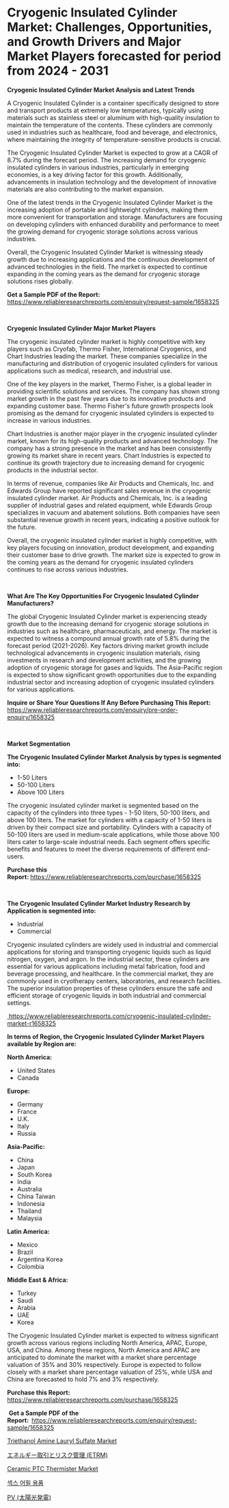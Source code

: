 <p><h1>Cryogenic Insulated Cylinder Market: Challenges, Opportunities, and Growth Drivers and Major Market Players forecasted for period from 2024 - 2031</h1></p><p><strong>Cryogenic Insulated Cylinder Market Analysis and Latest Trends</strong></p>
<p><p>A Cryogenic Insulated Cylinder is a container specifically designed to store and transport products at extremely low temperatures, typically using materials such as stainless steel or aluminum with high-quality insulation to maintain the temperature of the contents. These cylinders are commonly used in industries such as healthcare, food and beverage, and electronics, where maintaining the integrity of temperature-sensitive products is crucial.</p><p>The Cryogenic Insulated Cylinder Market is expected to grow at a CAGR of 8.7% during the forecast period. The increasing demand for cryogenic insulated cylinders in various industries, particularly in emerging economies, is a key driving factor for this growth. Additionally, advancements in insulation technology and the development of innovative materials are also contributing to the market expansion.</p><p>One of the latest trends in the Cryogenic Insulated Cylinder Market is the increasing adoption of portable and lightweight cylinders, making them more convenient for transportation and storage. Manufacturers are focusing on developing cylinders with enhanced durability and performance to meet the growing demand for cryogenic storage solutions across various industries.</p><p>Overall, the Cryogenic Insulated Cylinder Market is witnessing steady growth due to increasing applications and the continuous development of advanced technologies in the field. The market is expected to continue expanding in the coming years as the demand for cryogenic storage solutions rises globally.</p></p>
<p><strong>Get a Sample PDF of the Report:&nbsp;</strong> <a href="https://www.reliableresearchreports.com/enquiry/request-sample/1658325">https://www.reliableresearchreports.com/enquiry/request-sample/1658325</a></p>
<p>&nbsp;</p>
<p><strong>Cryogenic Insulated Cylinder Major Market Players</strong></p>
<p><p>The cryogenic insulated cylinder market is highly competitive with key players such as Cryofab, Thermo Fisher, International Cryogenics, and Chart Industries leading the market. These companies specialize in the manufacturing and distribution of cryogenic insulated cylinders for various applications such as medical, research, and industrial use.</p><p>One of the key players in the market, Thermo Fisher, is a global leader in providing scientific solutions and services. The company has shown strong market growth in the past few years due to its innovative products and expanding customer base. Thermo Fisher's future growth prospects look promising as the demand for cryogenic insulated cylinders is expected to increase in various industries.</p><p>Chart Industries is another major player in the cryogenic insulated cylinder market, known for its high-quality products and advanced technology. The company has a strong presence in the market and has been consistently growing its market share in recent years. Chart Industries is expected to continue its growth trajectory due to increasing demand for cryogenic products in the industrial sector.</p><p>In terms of revenue, companies like Air Products and Chemicals, Inc. and Edwards Group have reported significant sales revenue in the cryogenic insulated cylinder market. Air Products and Chemicals, Inc. is a leading supplier of industrial gases and related equipment, while Edwards Group specializes in vacuum and abatement solutions. Both companies have seen substantial revenue growth in recent years, indicating a positive outlook for the future.</p><p>Overall, the cryogenic insulated cylinder market is highly competitive, with key players focusing on innovation, product development, and expanding their customer base to drive growth. The market size is expected to grow in the coming years as the demand for cryogenic insulated cylinders continues to rise across various industries.</p></p>
<p>&nbsp;</p>
<p><strong>What Are The Key Opportunities For Cryogenic Insulated Cylinder Manufacturers?</strong></p>
<p><p>The global Cryogenic Insulated Cylinder market is experiencing steady growth due to the increasing demand for cryogenic storage solutions in industries such as healthcare, pharmaceuticals, and energy. The market is expected to witness a compound annual growth rate of 5.8% during the forecast period (2021-2026). Key factors driving market growth include technological advancements in cryogenic insulation materials, rising investments in research and development activities, and the growing adoption of cryogenic storage for gases and liquids. The Asia-Pacific region is expected to show significant growth opportunities due to the expanding industrial sector and increasing adoption of cryogenic insulated cylinders for various applications.</p></p>
<p><strong>Inquire or Share Your Questions If Any Before Purchasing This Report:</strong> <a href="https://www.reliableresearchreports.com/enquiry/pre-order-enquiry/1658325">https://www.reliableresearchreports.com/enquiry/pre-order-enquiry/1658325</a></p>
<p>&nbsp;</p>
<p><strong>Market Segmentation</strong></p>
<p><strong>The Cryogenic Insulated Cylinder Market Analysis by types is segmented into:</strong></p>
<p><ul><li>1-50 Liters</li><li>50-100 Liters</li><li>Above 100 Liters</li></ul></p>
<p><p>The cryogenic insulated cylinder market is segmented based on the capacity of the cylinders into three types - 1-50 liters, 50-100 liters, and above 100 liters. The market for cylinders with a capacity of 1-50 liters is driven by their compact size and portability. Cylinders with a capacity of 50-100 liters are used in medium-scale applications, while those above 100 liters cater to large-scale industrial needs. Each segment offers specific benefits and features to meet the diverse requirements of different end-users.</p></p>
<p><strong>Purchase this Report:&nbsp;</strong><a href="https://www.reliableresearchreports.com/purchase/1658325">https://www.reliableresearchreports.com/purchase/1658325</a></p>
<p>&nbsp;</p>
<p><strong>The Cryogenic Insulated Cylinder Market Industry Research by Application is segmented into:</strong></p>
<p><ul><li>Industrial</li><li>Commercial</li></ul></p>
<p><p>Cryogenic insulated cylinders are widely used in industrial and commercial applications for storing and transporting cryogenic liquids such as liquid nitrogen, oxygen, and argon. In the industrial sector, these cylinders are essential for various applications including metal fabrication, food and beverage processing, and healthcare. In the commercial market, they are commonly used in cryotherapy centers, laboratories, and research facilities. The superior insulation properties of these cylinders ensure the safe and efficient storage of cryogenic liquids in both industrial and commercial settings.</p></p>
<p><a href="https://www.reliableresearchreports.com/cryogenic-insulated-cylinder-market-r1658325">&nbsp;https://www.reliableresearchreports.com/cryogenic-insulated-cylinder-market-r1658325</a></p>
<p><strong>In terms of Region, the Cryogenic Insulated Cylinder Market Players available by Region are:</strong></p>
<p>
    <p> <strong> North America: </strong>
        <ul>
            <li>United States</li>
            <li>Canada</li>
        </ul>
        </p> 
    <p> <strong> Europe: </strong>
        <ul>
            <li>Germany</li>
            <li>France</li>
            <li>U.K.</li>
            <li>Italy</li>
            <li>Russia</li>
        </ul>
        </p> 
    <p> <strong> Asia-Pacific: </strong>
        <ul>
            <li>China</li>
            <li>Japan</li>
            <li>South Korea</li>
            <li>India</li>
            <li>Australia</li>
            <li>China Taiwan</li>
            <li>Indonesia</li>
            <li>Thailand</li>
            <li>Malaysia</li>
        </ul>
        </p> 
    <p> <strong> Latin America: </strong>
        <ul>
            <li>Mexico</li>
            <li>Brazil</li>
            <li>Argentina Korea</li>
            <li>Colombia</li>
        </ul>
        </p> 
    <p> <strong> Middle East & Africa: </strong>
        <ul>
            <li>Turkey</li>
            <li>Saudi</li>
            <li>Arabia</li>
            <li>UAE</li>
            <li>Korea</li>
        </ul>
    </p>
    </p>
<p><p>The Cryogenic Insulated Cylinder market is expected to witness significant growth across various regions including North America, APAC, Europe, USA, and China. Among these regions, North America and APAC are anticipated to dominate the market with a market share percentage valuation of 35% and 30% respectively. Europe is expected to follow closely with a market share percentage valuation of 25%, while USA and China are forecasted to hold 7% and 3% respectively.</p></p>
<p><strong>Purchase this Report: </strong><a href="https://www.reliableresearchreports.com/purchase/1658325">https://www.reliableresearchreports.com/purchase/1658325</a></p>
<p>&nbsp;<strong>Get a Sample PDF of the Report:&nbsp;&nbsp;</strong><a href="https://www.reliableresearchreports.com/enquiry/request-sample/1658325">https://www.reliableresearchreports.com/enquiry/request-sample/1658325</a></p>
<p><strong></strong></p>
<p><p><a href="https://github.com/kathiaseamanalvaradovlprc2h/Market-Research-Report-List-2/blob/main/triethanol-amine-lauryl-sulfate-market.md">Triethanol Amine Lauryl Sulfate Market</a></p><p><a href="https://github.com/one-cool-chick/Market-Research-Report-List-1/blob/main/355076795843.md">エネルギー取引とリスク管理 (ETRM)</a></p><p><a href="https://github.com/wusalecollins540tpqoz/Market-Research-Report-List-2/blob/main/ceramic-ptc-thermister-market.md">Ceramic PTC Thermister Market</a></p><p><a href="https://github.com/wallacBahrtyinger567686/Market-Research-Report-List-2/blob/main/781996987495.md">섹스 어필 용품</a></p><p><a href="https://github.com/CarlieShields/Market-Research-Report-List-1/blob/main/945443595844.md">PV (太陽光発電)</a></p></p>